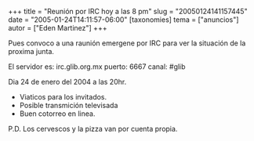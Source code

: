 +++
title = "Reunión por IRC hoy a las 8 pm"
slug = "20050124141157445"
date = "2005-01-24T14:11:57-06:00"
[taxonomies]
tema = ["anuncios"]
autor = ["Eden Martinez"]
+++

Pues convoco a una raunión emergene por IRC para ver la situación de la
proxima junta.


El servidor es: irc.glib.org.mx
puerto: 6667
canal: #glib

<!-- more -->
Dia 24 de enero del 2004 a las 20hr.

-   Viaticos para los invitados.
-   Posible transmición televisada
-   Buen cotorreo en linea.

P.D. Los cervescos y la pizza van por cuenta propia.
